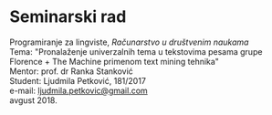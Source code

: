 # Seminarski rad<br />
Programiranje za lingviste, _Računarstvo u društvenim naukama_<br />
Tema: "Pronalaženje univerzalnih tema u tekstovima pesama grupe Florence + The Machine primenom text mining tehnika"<br />
Mentor: prof. dr Ranka Stanković<br />
Student: Ljudmila Petković, 181/2017<br />
e-mail: ljudmila.petkovic@gmail.com<br />
avgust 2018.
